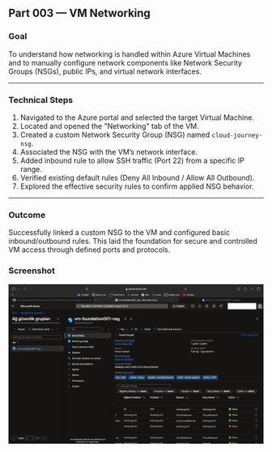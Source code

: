 ## Part 003 — VM Networking

### Goal  
To understand how networking is handled within Azure Virtual Machines and to manually configure network components like Network Security Groups (NSGs), public IPs, and virtual network interfaces.

---

### Technical Steps  
1. Navigated to the Azure portal and selected the target Virtual Machine.  
2. Located and opened the "Networking" tab of the VM.  
3. Created a custom Network Security Group (NSG) named `cloud-journey-nsg`.  
4. Associated the NSG with the VM’s network interface.  
5. Added inbound rule to allow SSH traffic (Port 22) from a specific IP range.  
6. Verified existing default rules (Deny All Inbound / Allow All Outbound).  
7. Explored the effective security rules to confirm applied NSG behavior.

---

### Outcome  
Successfully linked a custom NSG to the VM and configured basic inbound/outbound rules. This laid the foundation for secure and controlled VM access through defined ports and protocols.


### Screenshot
![VM Networking Screenshot](https://raw.githubusercontent.com/yavuzkutayozdemir/cloud-journey/main/cloud-support-track/part-003-vm-networking.md%20(day-4)/part-003-day-004-vm-networking.png)
